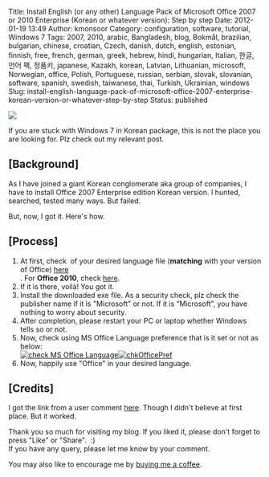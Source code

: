 Title: Install English (or any other) Language Pack of Microsoft Office 2007 or 2010 Enterprise (Korean or whatever version): Step by step
Date: 2012-01-19 13:49
Author: kmonsoor
Category: configuration, software, tutorial, Windows 7
Tags: 2007, 2010, arabic, Bangladesh, blog, Bokmål, brazilian, bulgarian, chinese, croatian, Czech, danish, dutch, english, estonian, finnish, free, french, german, greek, hebrew, hindi, hungarian, Italian, 한글, 언어 팩, 정품키, japanese, Kazakh, korean, Latvian, Lithuanian, microsoft, Norwegian, office, Polish, Portuguese, russian, serbian, slovak, slovanian, software, spanish, swedish, taiwanese, thai, Turkish, Ukrainian, windows
Slug: install-english-language-pack-of-microsoft-office-2007-enterprise-korean-version-or-whatever-step-by-step
Status: published

[![](http://www.ctccomputertraining.com/tips/Office2010Logo.jpg)](http://goo.gl/QX3Yf)

If you are stuck with Windows 7 in Korean package, this is not the place
you are looking for. Plz check out my relevant post.

[Background]
------------

As I have joined a giant Korean conglomerate aka group of companies, I
have to install Office 2007 Enterprise edition Korean version. I hunted,
searched, tested many ways. But failed.

But, now, I got it. Here's how.

<!--more-->

[Process]
---------

1.  At first, check  of your desired language file (**matching** with
    your version of Office) [here  
   ](http://goo.gl/QX3Yf). For **Office 2010**, check
    [here](http://goo.gl/cJM8M).
2.  If it is there, voilà! You got it.
3.  Install the downloaded exe file. As a security check, plz check the
    publisher name if it is "Microsoft" or not. If it is “Microsoft”,
    you have nothing to worry about security.
4.  After completion, please restart your PC or laptop whether Windows
    tells so or not.
5.  Now, check using MS Office Language preference that is it set or not
    as below:  
    [![check MS Office
    Language](http://kmonsoor.files.wordpress.com/2012/01/chkofficelang.png?w=239)](http://kmonsoor.wordpress.com/2012/01/19/install-english-language-pack-of-microsoft-office-2007-enterprise-korean-version-or-whatever-step-by-step/chkofficelang/)[![chkOfficePref](http://kmonsoor.files.wordpress.com/2012/01/chkofficepref.png?w=300)](http://kmonsoor.wordpress.com/2012/01/19/install-english-language-pack-of-microsoft-office-2007-enterprise-korean-version-or-whatever-step-by-step/chkofficepref/)
6.  Now, happily use "Office" in your desired language.

[Credits]
---------

I got the link from a user comment
[here](http://www.merawindows.com/Forums/tabid/324/forumid/89/threadid/37339/scope/posts/Default.aspx).
Though I didn't believe at first place. But it worked.

Thank you so much for visiting my blog. If you liked it, please don't
forget to press "Like" or "Share".  :)  
If you have any query, please let me know by your comment.

You may also like to encourage me by [buying me a
coffee](https://www.paypal.com/cgi-bin/webscr?cmd=_s-xclick&hosted_button_id=4H7BX94Z8MW9W).
